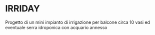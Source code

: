 # IRRIDAY
Progetto di un mini impianto di irrigazione per balcone circa 10 vasi ed eventuale serra idroponica con acquario annesso

